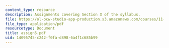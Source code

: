 ```yaml
---
content_type: resource
description: Assignments covering Section X of the syllabus.
file: https://ol-ocw-studio-app-production.s3.amazonaws.com/courses/11-701-introduction-to-planning-institutional-processes-in-developing-countries-fall-2003/14095745c242f0fad8986a4f1c685b99_assign5.pdf
file_type: application/pdf
resourcetype: Document
title: assign5.pdf
uid: 14095745-c242-f0fa-d898-6a4f1c685b99
---
```

